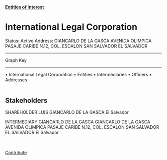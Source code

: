 #### [Entities of Interest](/list.html)
<link rel="stylesheet" type="text/css" href="../../assets/style.css">

<style>
body{background-image:url("http://eoi-graphs.s3-website-eu-west-1.amazonaws.com/International_Legal_Corporation.png");background-repeat: no-repeat;background-size: contain;}
.markdown>p>span{background-color: white;}
</style>

# International Legal Corporation
<span>Status: Active
Address: GIANCARLO DE LA GASCA AVENIDA OLIMPICA PASAJE CARIBE N.12, COL. ESCALON SAN SALVADOR EL SALVADOR
</span>

---



<div class="legend">
Graph Key
<hr>
<span class="focus">• International Legal Corporation</span>
<span class="entity">• Entities</span>
<span class="intermediary">• Intermediaries</span>
<span class="officer">• Officers</span>
<span class="address">• Addresses</span>
</div><br>


## Stakeholders
<span>SHAREHOLDER
LUIS GIANCARLO DE LA GASCA
El Salvador
</span>

<span>INTERMEDIARY
GIANCARLO DE LA GASCA
GIANCARLO DE LA GASCA AVENIDA OLIMPICA PASAJE CARIBE N.12, COL. ESCALON SAN SALVADOR EL SALVADOR
El Salvador
</span>


<br><br><a class="contribute_button" href="Readme.md">Contribute</a>